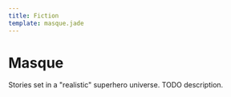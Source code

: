 ```yaml
---
title: Fiction
template: masque.jade
---
```


Masque
======

Stories set in a "realistic" superhero universe. TODO description.
